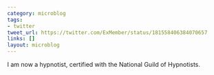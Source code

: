 ```yaml
---
category: microblog
tags:
- twitter
tweet_url: https://twitter.com/ExMember/status/181558406384070657
links: []
layout: microblog
---
```

I am now a hypnotist, certified with the National Guild of Hypnotists.
